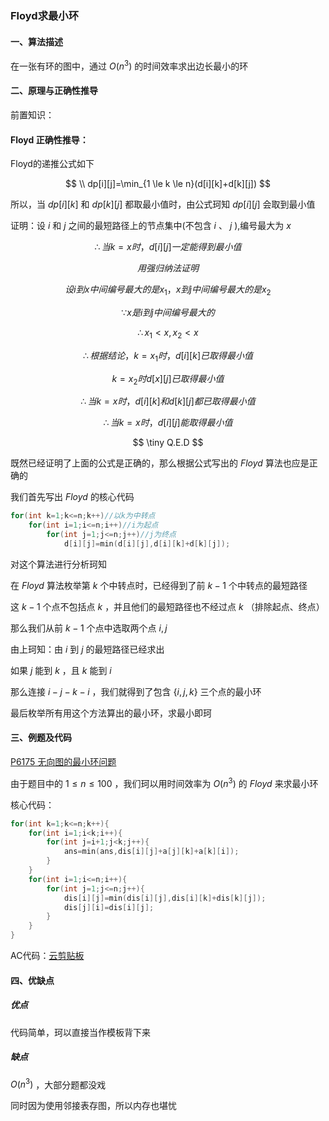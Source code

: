 ### Floyd求最小环

#### 一、算法描述

在一张有环的图中，通过 $O(n^3)$ 的时间效率求出边长最小的环

 

#### 二、原理与正确性推导

前置知识：

####  $\text{Floyd}$ 正确性推导：

Floyd的递推公式如下

$$
\\ dp[i][j]=\min_{1 \le k \le n}(d[i][k]+d[k][j])
$$

所以，当 $dp[i][k]$ 和 $dp[k][j]$ 都取最小值时，由公式珂知 $dp[i][j]$ 会取到最小值


证明：设 $i$ 和 $j$ 之间的最短路径上的节点集中(不包含 $i$ 、 $j$ ),编号最大为 $x$ 

$$
\therefore 当k=x时，d[i][j]一定能得到最小值
$$

$$
用强归纳法证明
$$

$$
设i到x中间编号最大的是x_1，x到j中间编号最大的是x_2
$$

$$
\because x是i到j中间编号最大的
$$

$$
\therefore x_1\lt x,x_2\lt x
$$

$$
\therefore 根据结论，k=x_1时，d[i][k]已取得最小值
$$

$$
k=x_2时d[x][j]已取得最小值
$$

$$
\therefore 当k=x时，d[i][k]和d[k][j]都已取得最小值
$$

$$
\therefore 当k=x时，d[i][j]能取得最小值
$$

$$
\tiny Q.E.D
$$

既然已经证明了上面的公式是正确的，那么根据公式写出的 $Floyd$ 算法也应是正确的

我们首先写出 $Floyd$ 的核心代码

```cpp
for(int k=1;k<=n;k++)//以k为中转点
	for(int i=1;i<=n;i++)//i为起点
		for(int j=1;j<=n;j++)//j为终点
			d[i][j]=min(d[i][j],d[i][k]+d[k][j]);
```

对这个算法进行分析珂知



在 $Floyd$ 算法枚举第 $k$ 个中转点时，已经得到了前 $k-1$ 个中转点的最短路径

这 $k-1$ 个点不包括点 $k$ ，并且他们的最短路径也不经过点 $k$ （排除起点、终点）



那么我们从前 $k-1$ 个点中选取两个点 $i,j$ 

由上珂知：由 $i$ 到 $j$ 的最短路径已经求出

如果 $j$ 能到 $k$ ，且 $k$ 能到 $i$ 

那么连接 $i-j-k-i$ ，我们就得到了包含 $\{i,j,k\}$ 三个点的最小环

最后枚举所有用这个方法算出的最小环，求最小即珂

#### 三、例题及代码

[P6175 无向图的最小环问题](https://www.luogu.com.cn/problem/solution/P6175)

由于题目中的 $1\le n\le 100$ ，我们珂以用时间效率为 $O(n^3)$ 的 $Floyd$ 来求最小环

核心代码：

```cpp
for(int k=1;k<=n;k++){
    for(int i=1;i<k;i++){
        for(int j=i+1;j<k;j++){
            ans=min(ans,dis[i][j]+a[j][k]+a[k][i]);
        }
    }
    for(int i=1;i<=n;i++){
        for(int j=1;j<=n;j++){
            dis[i][j]=min(dis[i][j],dis[i][k]+dis[k][j]);
            dis[j][i]=dis[i][j];
        }
    }
}
```

AC代码：[云剪贴板](https://www.luogu.com.cn/paste/u07nvbw4)

#### 四、优缺点

##### 优点

代码简单，珂以直接当作模板背下来

##### 缺点

 $O(n^3)$ ，大部分题都没戏

同时因为使用邻接表存图，所以内存也堪忧
